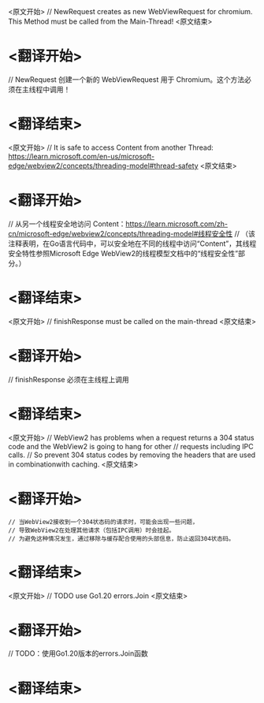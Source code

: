 
<原文开始>
// NewRequest creates as new WebViewRequest for chromium. This Method must be called from the Main-Thread!
<原文结束>

# <翻译开始>
// NewRequest 创建一个新的 WebViewRequest 用于 Chromium。这个方法必须在主线程中调用！
# <翻译结束>


<原文开始>
// It is safe to access Content from another Thread: https://learn.microsoft.com/en-us/microsoft-edge/webview2/concepts/threading-model#thread-safety
<原文结束>

# <翻译开始>
// 从另一个线程安全地访问 Content：https://learn.microsoft.com/zh-cn/microsoft-edge/webview2/concepts/threading-model#线程安全性
// （该注释表明，在Go语言代码中，可以安全地在不同的线程中访问“Content”，其线程安全特性参照Microsoft Edge WebView2的线程模型文档中的“线程安全性”部分。）
# <翻译结束>


<原文开始>
// finishResponse must be called on the main-thread
<原文结束>

# <翻译开始>
// finishResponse 必须在主线程上调用
# <翻译结束>


<原文开始>
	// WebView2 has problems when a request returns a 304 status code and the WebView2 is going to hang for other
	// requests including IPC calls.
	// So prevent 304 status codes by removing the headers that are used in combinationwith caching.
<原文结束>

# <翻译开始>
	// 当WebView2接收到一个304状态码的请求时，可能会出现一些问题，
	// 导致WebView2在处理其他请求（包括IPC调用）时会挂起。
	// 为避免这种情况发生，通过移除与缓存配合使用的头部信息，防止返回304状态码。
# <翻译结束>


<原文开始>
// TODO use Go1.20 errors.Join
<原文结束>

# <翻译开始>
// TODO：使用Go1.20版本的errors.Join函数
# <翻译结束>

